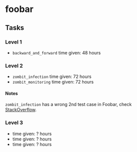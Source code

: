 # foobar

## Tasks
### Level 1
* `backward_and_forward` time given: 48 hours

### Level 2
* `zombit_infection` time given: 72 hours
* `zombit_monitoring` time given: 72 hours

#### Notes
`zombit_infection` has a wrong 2nd test case in Foobar, check [StackOverflow](http://stackoverflow.com/questions/38006104/foobar-zombit-infection-challenge).

### Level 3
* time given: ? hours
* time given: ? hours
* time given: ? hours
